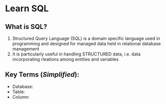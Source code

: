 # Learn SQL

<h2>What is SQL?</h2>

<ol>
    <li>Structured Query Language (SQL) is a domain specific language used in programming and designed for managed data held in relational database management</li>
    <li>It is particularly useful in handling STRUCTURED data, i.e. data incorporating rleations among entities and variables</li>
</ol>

<h2>Key Terms (<i>Simplified</i>):</h2>
<ul>
    <li>Database:</li>
    <li>Table:</li>
    <li>Column:</li>
</ul>
